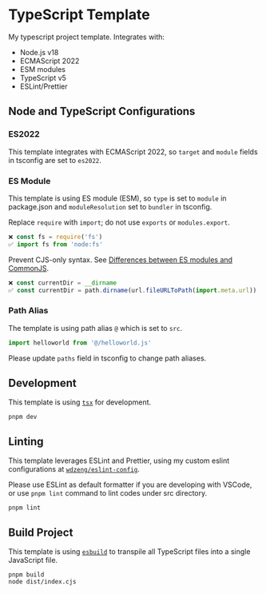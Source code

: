 # TypeScript Template

My typescript project template. Integrates with:

- Node.js v18
- ECMAScript 2022
- ESM modules
- TypeScript v5
- ESLint/Prettier

## Node and TypeScript Configurations

### ES2022

This template integrates with ECMAScript 2022, so `target` and `module` fields in tsconfig are set
to `es2022`.

### ES Module

This template is using ES module (ESM), so `type` is set to `module` in package.json and
`moduleResolution` set to `bundler` in tsconfig.

Replace `require` with `import`; do not use `exports` or `modules.export`.

```js
❌ const fs = require('fs')
✅ import fs from 'node:fs'
```

Prevent CJS-only syntax. See [Differences between ES modules and CommonJS](https://nodejs.org/api/esm.html#differences-between-es-modules-and-commonjs).

```js
❌ const currentDir = __dirname
✅ const currentDir = path.dirname(url.fileURLToPath(import.meta.url))
```

### Path Alias

The template is using path alias `@` which is set to `src`.

```ts
import helloworld from '@/helloworld.js'
```

Please update `paths` field in tsconfig to change path aliases.

## Development

This template is using [`tsx`](https://github.com/esbuild-kit/tsx) for development.

```shell
pnpm dev
```

## Linting

This template leverages ESLint and Prettier, using my custom eslint configurations at
[`wdzeng/eslint-config`](https://github.com/wdzeng/eslint-config).

Please use ESLint as default formatter if you are developing with VSCode, or use `pnpm lint` command
to lint codes under src directory.

```shell
pnpm lint
```

## Build Project

This template is using [`esbuild`](https://github.com/evanw/esbuild) to transpile all TypeScript
files into a single JavaScript file.

```shell
pnpm build
node dist/index.cjs
```
